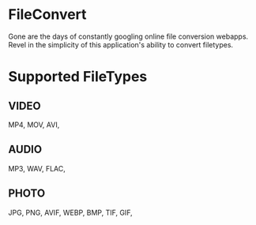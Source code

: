# FileConvert
 Gone are the days of constantly googling online file conversion webapps. Revel in the simplicity of this application's ability to convert filetypes.

<h1> Supported FileTypes </h1>

<h2>VIDEO</h2>

MP4,
MOV,
AVI,


<h2>AUDIO</h2>

MP3,
WAV,
FLAC,


<h2>PHOTO</h2>

JPG,
PNG,
AVIF,
WEBP,
BMP,
TIF,
GIF,


